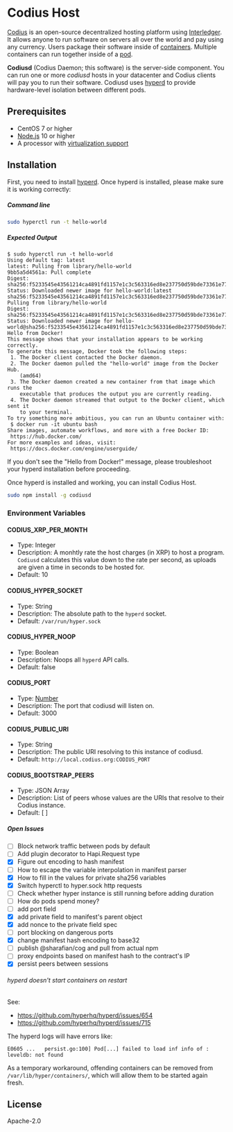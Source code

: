 # Codius Host

[Codius](https://codius.org) is an open-source decentralized hosting platform using [Interledger](https://interledger.org). It allows anyone to run software on servers all over the world and pay using any currency. Users package their software inside of [containers](https://www.docker.com/what-container). Multiple containers can run together inside of a [pod](https://kubernetes.io/docs/concepts/workloads/pods/pod/).

**Codiusd** (Codius Daemon; this software) is the server-side component. You can run one or more *codiusd* hosts in your datacenter and Codius clients will pay you to run their software. Codiusd uses [hyperd](https://github.com/hyperhq/hyperd) to provide hardware-level isolation between different pods.

## Prerequisites

* CentOS 7 or higher
* [Node.js](https://nodejs.org) 10 or higher
* A processor with [virtualization support](https://wiki.centos.org/HowTos/KVM#head-6cbcdf8f149ebcf19d53199a30eb053a9fc482db)

## Installation

First, you need to install [hyperd](https://github.com/hyperhq/hyperd). Once hyperd is installed, please make sure it is working correctly:

##### Command line
```sh
sudo hyperctl run -t hello-world
```

##### Expected Output
```
$ sudo hyperctl run -t hello-world
Using default tag: latest
latest: Pulling from library/hello-world
9bb5a5d4561a: Pull complete
Digest: sha256:f5233545e43561214ca4891fd1157e1c3c563316ed8e237750d59bde73361e77
Status: Downloaded newer image for hello-world:latest
sha256:f5233545e43561214ca4891fd1157e1c3c563316ed8e237750d59bde73361e77: Pulling from library/hello-world
Digest: sha256:f5233545e43561214ca4891fd1157e1c3c563316ed8e237750d59bde73361e77
Status: Downloaded newer image for hello-world@sha256:f5233545e43561214ca4891fd1157e1c3c563316ed8e237750d59bde73361e77
Hello from Docker!
This message shows that your installation appears to be working correctly.
To generate this message, Docker took the following steps:
 1. The Docker client contacted the Docker daemon.
 2. The Docker daemon pulled the "hello-world" image from the Docker Hub.
    (amd64)
 3. The Docker daemon created a new container from that image which runs the
    executable that produces the output you are currently reading.
 4. The Docker daemon streamed that output to the Docker client, which sent it
    to your terminal.
To try something more ambitious, you can run an Ubuntu container with:
 $ docker run -it ubuntu bash
Share images, automate workflows, and more with a free Docker ID:
 https://hub.docker.com/
For more examples and ideas, visit:
 https://docs.docker.com/engine/userguide/
```

If you don't see the "Hello from Docker!" message, please troubleshoot your hyperd installation before proceeding.

Once hyperd is installed and working, you can install Codius Host.

```sh
sudo npm install -g codiusd
```
### Environment Variables

#### CODIUS_XRP_PER_MONTH
* Type: Integer
* Description: A monhtly rate the host charges (in XRP) to host a program. `Codiusd` calculates this value down to the rate per second, as uploads are given a time in seconds to be hosted for.
* Default: 10

#### CODIUS_HYPER_SOCKET
* Type: String
* Description: The absolute path to the `hyperd` socket.
* Default: `/var/run/hyper.sock`

#### CODIUS_HYPER_NOOP
* Type: Boolean
* Description: Noops all `hyperd` API calls.
* Default: false

#### CODIUS_PORT
* Type: [Number](https://developer.mozilla.org/en-US/docs/Web/JavaScript/Reference/Global_Objects/Number)
* Description: The port that codiusd will listen on.
* Default: 3000

#### CODIUS_PUBLIC_URI
* Type: String
* Description: The public URI resolving to this instance of codiusd.
* Default: `http://local.codius.org:CODIUS_PORT`

#### CODIUS_BOOTSTRAP_PEERS
* Type: JSON Array
* Description: List of peers whose values are the URIs that resolve to their Codius instance.
* Default: [ ]

##### Open Issues

* [ ] Block network traffic between pods by default
* [ ] Add plugin decorator to Hapi.Request type
* [x] Figure out encoding to hash manifest
* [ ] How to escape the variable interpolation in manifest parser
* [x] How to fill in the values for private sha256 variables
* [x] Switch hyperctl to hyper.sock http requests
* [ ] Check whether hyper instance is still running before adding duration
* [ ] How do pods spend money?
* [ ] add port field
* [x] add private field to manifest's parent object
* [x] add nonce to the private field spec
* [ ] port blocking on dangerous ports
* [x] change manifest hash encoding to base32
* [ ] publish @sharafian/cog and pull from actual npm
* [ ] proxy endpoints based on manifest hash to the contract's IP
* [x] persist peers between sessions

###### hyperd doesn't start containers on restart

See:

  * <https://github.com/hyperhq/hyperd/issues/654>
  * <https://github.com/hyperhq/hyperd/issues/715>

The hyperd logs will have errors like:

    E0605 ...   persist.go:100] Pod[...] failed to load inf info of : leveldb: not found

As a temporary workaround, offending containers can be removed from `/var/lib/hyper/containers/`, which will allow them to be started again fresh.

## License

Apache-2.0
